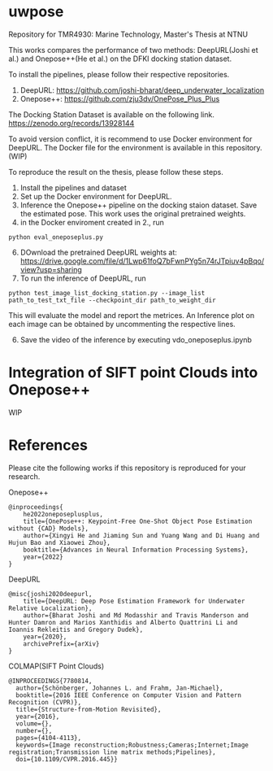 # uwpose
Repository for TMR4930: Marine Technology, Master's Thesis at NTNU

This works compares the performance of two methods: DeepURL(Joshi et al.) and Onepose++(He et al.) on the DFKI docking station dataset. 

To install the pipelines, please follow their respective repositories.

1. DeepURL: https://github.com/joshi-bharat/deep_underwater_localization
2. Onepose++: https://github.com/zju3dv/OnePose_Plus_Plus

The Docking Station Dataset is available on the following link. 
https://zenodo.org/records/13928144

To avoid version conflict, it is recommend to use Docker environment for DeepURL. The Docker file for the environment is available in this repository.(WIP)

To reproduce the result on the thesis, please follow these steps.
1. Install the pipelines and dataset 
2. Set up the Docker environment for DeepURL.
3. Inference the Onepose++ pipeline on the docking staion dataset. Save the estimated pose. This work uses the original pretrained weights. 
4. in the Docker enviroment created in 2., run 
```
python eval_oneposeplus.py
```
6. DOwnload the pretrained DeepURL weights at: https://drive.google.com/file/d/1Lwp61foQ7bFwnPYg5n74rJTpiuv4pBqo/view?usp=sharing
5. To run the inference of DeepURL, run 
```
python test_image_list_docking_station.py --image_list path_to_test_txt_file --checkpoint_dir path_to_weight_dir 
```
This will evaluate the model and report the metrices. An Inference plot on each image can be obtained by uncommenting the respective lines. 

6. Save the video of the inference by executing vdo_oneposeplus.ipynb

# Integration of SIFT point Clouds into Onepose++

WIP

# References 
Please cite the following works if this repository is reproduced for your research. 

Onepose++
```
@inproceedings{
    he2022oneposeplusplus,
    title={OnePose++: Keypoint-Free One-Shot Object Pose Estimation without {CAD} Models},
    author={Xingyi He and Jiaming Sun and Yuang Wang and Di Huang and Hujun Bao and Xiaowei Zhou},
    booktitle={Advances in Neural Information Processing Systems},
    year={2022}
}
```
DeepURL
```
@misc{joshi2020deepurl,
    title={DeepURL: Deep Pose Estimation Framework for Underwater Relative Localization},
    author={Bharat Joshi and Md Modasshir and Travis Manderson and Hunter Damron and Marios Xanthidis and Alberto Quattrini Li and Ioannis Rekleitis and Gregory Dudek},
    year={2020},
    archivePrefix={arXiv}
}
```
COLMAP(SIFT Point Clouds)
```
@INPROCEEDINGS{7780814,
  author={Schönberger, Johannes L. and Frahm, Jan-Michael},
  booktitle={2016 IEEE Conference on Computer Vision and Pattern Recognition (CVPR)}, 
  title={Structure-from-Motion Revisited}, 
  year={2016},
  volume={},
  number={},
  pages={4104-4113},
  keywords={Image reconstruction;Robustness;Cameras;Internet;Image registration;Transmission line matrix methods;Pipelines},
  doi={10.1109/CVPR.2016.445}}
  
```